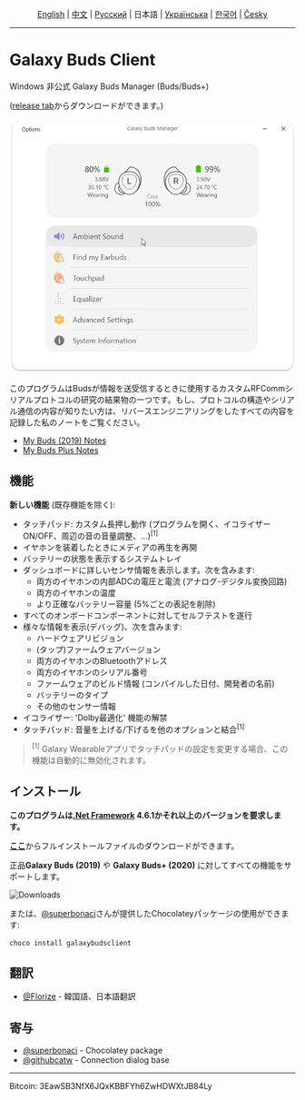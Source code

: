 <p align="center">
  <a href="../README.md">English</a> | <a href="./README_chn.md">中文</a> | <a href="./README_rus.md">Русский</a> | 日本語 | <a href="./README_ukr.md">Українська</a> | <a href="./README_kor.md">한국어</a> | <a href="/docs/README_cze.md">Česky</a> <br>
</p>

_____

# Galaxy Buds Client

Windows 非公式 Galaxy Buds Manager (Buds/Buds+)

([release tab](https://github.com/thepbone/galaxybudsclient/releases)からダウンロードができます。)

<p align="center">
  <img src="../screenshots/screencap.gif">
</p>

このプログラムはBudsが情報を送受信するときに使用するカスタムRFCommシリアルプロトコルの研究の結果物の一つです。もし、プロトコルの構造やシリアル通信の内容が知りたい方は、リバースエンジニアリングをしたすべての内容を記録した私のノートをご覧ください。

* [My Buds (2019) Notes](../GalaxyBudsRFCommProtocol.md)
* [My Buds Plus Notes](../Galaxy%20Buds%20Plus%20RFComm%20Protocol%20Notes.md)

## 機能

**新しい機能** (既存機能を除く):

* タッチパッド: カスタム長押し動作 (プログラムを開く、イコライザーON/OFF、周辺の音の音量調整、...)<sup>[1]</sup>
* イヤホンを装着したときにメディアの再生を再開
* バッテリーの状態を表示するシステムトレイ
* ダッシュボードに詳しいセンサ情報を表示します。次を含みます:
  * 両方のイヤホンの内部ADCの電圧と電流 (アナログ-デジタル変換回路)
  * 両方のイヤホンの温度
  * より正確なバッテリー容量 (5%ごとの表記を削除)
* すべてのオンボードコンポーネントに対してセルフテストを遂行
* 様々な情報を表示(デバッグ)、次を含みます:
  * ハードウェアリビジョン
  * (タップ)ファームウェアバージョン
  * 両方のイヤホンのBluetoothアドレス
  * 両方のイヤホンのシリアル番号
  * ファームウェアのビルド情報 (コンパイルした日付、開発者の名前)
  * バッテリーのタイプ
  * その他のセンサー情報
* イコライザー: 'Dolby最適化' 機能の解禁
* タッチパッド: 音量を上げる/下げるを他のオプションと結合<sup>[1]</sup>

> <sup>[1]</sup> Galaxy Wearableアプリでタッチパッドの設定を変更する場合、この機能は自動的に無効化されます。
## インストール

**このプログラムは[.Net Framework](https://dotnet.microsoft.com/download/dotnet-framework/net461) 4.6.1かそれ以上のバージョンを要求します。**

[**ここ**](https://github.com/ThePBone/GalaxyBudsClient/releases)からフルインストールファイルのダウンロードができます。

正品**Galaxy Buds (2019)** や **Galaxy Buds+ (2020)** に対してすべての機能をサポートします。

![Downloads](https://img.shields.io/github/downloads/ThePBone/GalaxyBudsClient/total)

または、[@superbonaci](https://github.com/superbonaci)さんが提供したChocolateyパッケージの使用ができます:

```
choco install galaxybudsclient
```

## 翻訳

* [@Florize](https://github.com/Florize) - 韓国語、日本語翻訳

## 寄与

* [@superbonaci](https://github.com/superbonaci) - Chocolatey package
* [@githubcatw](https://github.com/githubcatw) - Connection dialog base



___

Bitcoin: 3EawSB3NfX6JQxKBBFYh6ZwHDWXtJB84Ly
